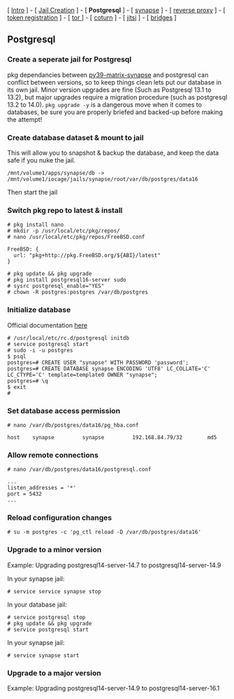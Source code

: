 
[ [Intro](README.md) ] - [ [Jail Creation](1_jail.md) ] - [ **Postgresql** ] - [ [synapse](3_synapse.md) ] - [ [reverse proxy](4_nginx.md) ] - [ [token registration](5_registration.md) ] - [ [tor ](6_tor.md)] - [ [coturn](7_coturn.md) ] - [ [jitsi](8_jitsi.md) ] - [ [bridges](9_bridges.md) ]

## Postgresql

### Create a seperate jail for Postgresql
pkg dependancies between [py39-matrix-synapse](https://www.freshports.org/net-im/py-matrix-synapse/) and postgresql can conflict between versions, so to keep things clean lets put our database in its own jail. Minor version upgrades are fine (Such as Postgresql 13.1 to 13.2), but major upgrades require a migration procedure (such as postgresql 13.2 to 14.0). `pkg upgrade -y` is a dangerous move when it comes to databases, be sure you are properly briefed and backed-up before making the attempt!

### Create database dataset & mount to jail

This will allow you to snapshot & backup the database, and keep the data safe if you nuke the jail.
```
/mnt/volume1/apps/synapse/db -> /mnt/volume1/iocage/jails/synapse/root/var/db/postgres/data16
```
Then start the jail

### Switch pkg repo to latest & install
```
# pkg install nano
# mkdir -p /usr/local/etc/pkg/repos/
# nano /usr/local/etc/pkg/repos/FreeBSD.conf
```
```
FreeBSD: {
  url: "pkg+http://pkg.FreeBSD.org/${ABI}/latest"
}
```
```
# pkg update && pkg upgrade
# pkg install postgresql16-server sudo
# sysrc postgresql_enable="YES"
# chown -R postgres:postgres /var/db/postgres
```

### Initialize database
Official documentation [here](https://matrix-org.github.io/synapse/latest/postgres.html)
```
# /usr/local/etc/rc.d/postgresql initdb
# service postgresql start
# sudo -i -u postgres
$ psql
postgres=# CREATE USER "synapse" WITH PASSWORD 'password';
postgres=# CREATE DATABASE synapse ENCODING 'UTF8' LC_COLLATE='C' LC_CTYPE='C' template=template0 OWNER "synapse";
postgres=# \q
$ exit
#
```

### Set database access permission
```
# nano /var/db/postgres/data16/pg_hba.conf
```
```
host    synapse         synapse         192.168.84.79/32        md5
```
### Allow remote connections
```
# nano /var/db/postgres/data16/postgresql.conf
```
```
...
listen_addresses = '*'
port = 5432
...
```
### Reload configuration changes
```
# su -m postgres -c 'pg_ctl reload -D /var/db/postgres/data16'
```

### Upgrade to a minor version
Example: Upgrading postgresql14-server-14.7 to postgresql14-server-14.9

In your synapse jail:
```
# service service synapse stop 
```

In your database jail:
```
# service postgresql stop
# pkg update && pkg upgrade
# service postgresql start
```

In your synapse jail:
```
# service synapse start
```

### Upgrade to a major version
Example: Upgrading postgresql14-server-14.9 to postgresql14-server-16.1
